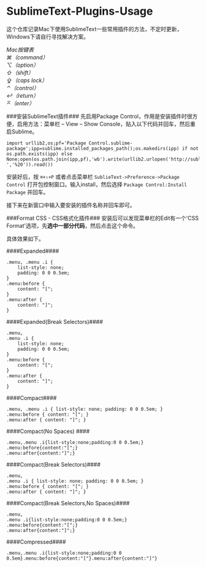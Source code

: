 SublimeText-Plugins-Usage
=========================

这个仓库记录Mac下使用SublimeText一些常用插件的方法，不定时更新，Windows下请自行寻找解决方案。  

*Mac按键表*   
    *⌘（command）*   
    *⌥（option）*    
    *⇧（shift）*    
    *⇪（caps lock）*    
    *⌃（control）*    
    *↩（return）*    
    *⌅（enter）*


###安装SublimeText插件###
先启用Package Control，作用是安装插件时很方便，启用方法：菜单栏 – View – Show Console，贴入以下代码并回车，然后重启Sublime。 

   	import urllib2,os;pf='Package Control.sublime-package';ipp=sublime.installed_packages_path();os.makedirs(ipp) if not os.path.exists(ipp) else None;open(os.path.join(ipp,pf),'wb').write(urllib2.urlopen('http://sublime.wbond.net/'+pf.replace(' ','%20')).read())  
   
安装好后，按 `⌘+⇧+P` 或者点击菜单栏 `SublieText->Preference->Package Control` 打开包控制窗口。输入install，然后选择 `Package Control:Install Package` 并回车。

接下来在新窗口中输入要安装的插件名称并回车即可。


###Format CSS - CSS格式化插件###
安装后可以发现菜单栏的Edit有一个'CSS Format'选项，先**选中一部分代码**，然后点击这个命令。   

具体效果如下。

####Expanded####
```
.menu, .menu .i {
	list-style: none;
	padding: 0 0 0.5em;
}
.menu:before {
	content: "[";
}
.menu:after {
	content: "]";
}
```
####Expanded(Break Selectors)####
```
.menu,
.menu .i {
	list-style: none;
	padding: 0 0 0.5em;
}
.menu:before {
	content: "[";
}
.menu:after {
	content: "]";
}
```
####Compact####
```
.menu, .menu .i { list-style: none; padding: 0 0 0.5em; }
.menu:before { content: "["; }
.menu:after { content: "]"; }
```
####Compact(No Spaces) ####
```
.menu,.menu .i{list-style:none;padding:0 0 0.5em;}
.menu:before{content:"[";}
.menu:after{content:"]";}
```
####Compact(Break Selectors)####
```
.menu,
.menu .i { list-style: none; padding: 0 0 0.5em; }
.menu:before { content: "["; }
.menu:after { content: "]"; }
```
####Compact(Break Selectors,No Spaces)####
```
.menu,
.menu .i{list-style:none;padding:0 0 0.5em;}
.menu:before{content:"[";}
.menu:after{content:"]";}
```
####Compressed####
```
.menu,.menu .i{list-style:none;padding:0 0 0.5em}.menu:before{content:"["}.menu:after{content:"]"}
```